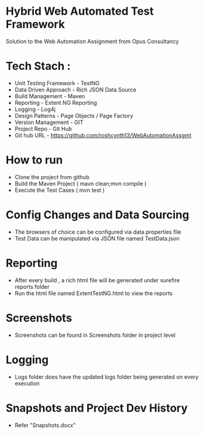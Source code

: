 # Hybrid Web Automated Test Framework 

Solution to the Web Automation Assignment from Opus Consultancy 

# Tech Stach :

- Unit Testing Framework - TestNG
- Data Driven Approach - Rich JSON Data Source 
- Build Management - Maven
- Reporting - Extent NG Reporting 
- Logging - Log4j 
- Design Patterns - Page Objects / Page Factory
- Version Management - GIT 
- Project Repo -  Git Hub 
- Git hub URL - https://github.com/roshcynth13/WebAutomationAssgmt

# How to run 

- Clone the project from github
- Build the Maven Project ( mavn clean;mvn compile ) 
- Execute the Test Cases ( mvn test ) 

# Config Changes and Data Sourcing

- The browsers of choice can be configured via data.properties file
- Test Data can be manipulated via JSON file named TestData.json

# Reporting 

- After every build , a rich html file will be generated under surefire reports folder 
- Run the html file named ExtentTestNG.html to view the reports

# Screenshots 

- Screenshots can be found in Screenshots folder in project level

# Logging

-  Logs folder does have the updated logs folder being generated on every execution


# Snapshots and Project Dev History

- Refer "Snapshots.docx"